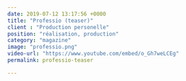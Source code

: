 ```yaml
---
date: 2019-07-12 13:17:56 +0000
title: "Professio (teaser)"
client : "Production personelle"
position: "réalisation, production"
category: "magazine"
image: "professio.png"
video-url: "https://www.youtube.com/embed/o_Gh7weLCEg"
permalink: professio-teaser

---
```

